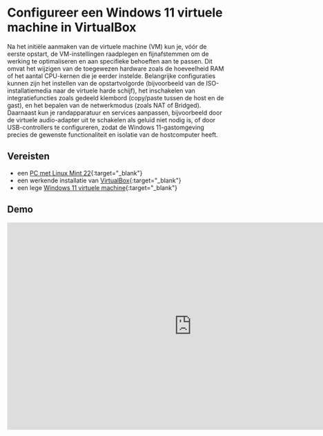 # Configureer een Windows 11 virtuele machine in VirtualBox

Na het initiële aanmaken van de virtuele machine (VM) kun je, vóór de eerste opstart, de VM-instellingen raadplegen en fijnafstemmen om de werking te optimaliseren en aan specifieke behoeften aan te passen. Dit omvat het wijzigen van de toegewezen hardware zoals de hoeveelheid RAM of het aantal CPU-kernen die je eerder instelde. Belangrijke configuraties kunnen zijn het instellen van de opstartvolgorde (bijvoorbeeld van de ISO-installatiemedia naar de virtuele harde schijf), het inschakelen van integratiefuncties zoals gedeeld klembord (copy/paste tussen de host en de gast), en het bepalen van de netwerkmodus (zoals NAT of Bridged). Daarnaast kun je randapparatuur en services aanpassen, bijvoorbeeld door de virtuele audio-adapter uit te schakelen als geluid niet nodig is, of door USB-controllers te configureren, zodat de Windows 11-gastomgeving precies de gewenste functionaliteit en isolatie van de hostcomputer heeft.

## Vereisten
- een [PC met Linux Mint 22](../../tutorials/setup-windows11-linuxmint22-dual-boot-uefi/index.md ){:target="_blank"}
- een werkende installatie van [VirtualBox](../setup-virtualbox7-linuxmint22-oracledeb/index.md){:target="_blank"}
- een lege [Windows 11 virtuele machine](../maak-windows11-vm-virtualbox/index.md){:target="_blank"}

## Demo
<iframe width="854" height="480" src="https://www.youtube.com/embed/RfpwDt7kf84?autoplay=0&loop=0&mute=0" title="YouTube video player" frameborder="0" allow="accelerometer; autoplay; clipboard-write; encrypted-media; gyroscope; picture-in-picture; web-share" referrerpolicy="strict-origin-when-cross-origin" allowfullscreen></iframe>